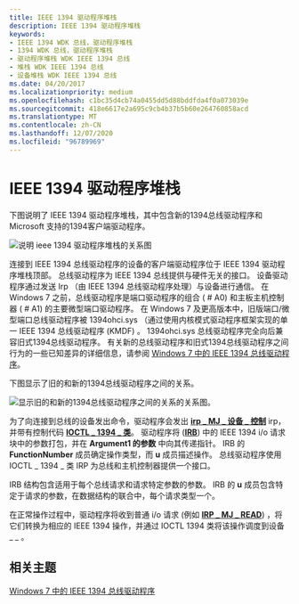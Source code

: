```yaml
---
title: IEEE 1394 驱动程序堆栈
description: IEEE 1394 驱动程序堆栈
keywords:
- IEEE 1394 WDK 总线，驱动程序堆栈
- 1394 WDK 总线，驱动程序堆栈
- 驱动程序堆栈 WDK IEEE 1394 总线
- 堆栈 WDK IEEE 1394 总线
- 设备堆栈 WDK IEEE 1394 总线
ms.date: 04/20/2017
ms.localizationpriority: medium
ms.openlocfilehash: c1bc35d4cb74a0455dd5d88bddfda4f0a073039e
ms.sourcegitcommit: 418e6617e2a695c9cb4b37b5b60e264760858acd
ms.translationtype: MT
ms.contentlocale: zh-CN
ms.lasthandoff: 12/07/2020
ms.locfileid: "96789969"
---
```

# <a name="the-ieee-1394-driver-stack"></a>IEEE 1394 驱动程序堆栈





下图说明了 IEEE 1394 驱动程序堆栈，其中包含新的1394总线驱动程序和 Microsoft 支持的1394客户端驱动程序。

![说明 ieee 1394 驱动程序堆栈的关系图](images/1394driverstack.png)

连接到 IEEE 1394 总线驱动程序的设备的客户端驱动程序位于 IEEE 1394 驱动程序堆栈顶部。 总线驱动程序为 IEEE 1394 总线提供与硬件无关的接口。 设备驱动程序通过发送 Irp （由 IEEE 1394 总线驱动程序处理）与设备进行通信。 在 Windows 7 之前，总线驱动程序是端口驱动程序的组合 ( # A0) 和主板主机控制器 ( # A1) 的主要微型端口驱动程序。 在 Windows 7 及更高版本中，旧版端口/微型端口总线驱动程序被 1394ohci.sys （通过使用内核模式驱动程序框架实现的单一 IEEE 1394 总线驱动程序 (KMDF) 。 1394ohci.sys 总线驱动程序完全向后兼容旧式1394总线驱动程序。 有关新的总线驱动程序和旧式1394总线驱动程序之间行为的一些已知差异的详细信息，请参阅 [Windows 7 中的 IEEE 1394 总线驱动程序](./ieee-1394-bus-driver-in-windows-7.md)。

下图显示了旧的和新的1394总线驱动程序之间的关系。

![显示旧的和新的1394总线驱动程序之间的关系的关系图。](images/1394busdriver.png)

为了向连接到总线的设备发出命令，驱动程序会发出 [**irp \_ MJ \_ 设备 \_ 控制**](../kernel/irp-mj-device-control.md) irp，并带有控制代码 [**IOCTL \_ 1394 \_ 类**](/windows-hardware/drivers/ddi/1394/ni-1394-ioctl_1394_class)。 驱动程序将 ([**IRB**](/windows-hardware/drivers/ddi/1394/ns-1394-_irb)) 中的 IEEE 1394 i/o 请求块中的参数打包，并在 **Argument1 的参数** 中向其传递指针。 IRB 的 **FunctionNumber** 成员确定操作类型，而 **u** 成员描述操作。 总线驱动程序使用 IOCTL \_ 1394 \_ 类 IRP 为总线和主机控制器提供一个接口。

IRB 结构包含适用于每个总线请求和请求特定参数的参数。 IRB 的 **u** 成员包含特定于请求的参数，在数据结构的联合中，每个请求类型一个。

在正常操作过程中，驱动程序将收到普通 i/o 请求 (例如 [**IRP \_ MJ \_ READ**](../kernel/irp-mj-read.md)) ，将它们转换为相应的 IEEE 1394 操作，并通过 IOCTL 1394 类将该操作调度到设备 \_ \_ 。

## <a name="related-topics"></a>相关主题
[Windows 7 中的 IEEE 1394 总线驱动程序](./ieee-1394-bus-driver-in-windows-7.md)
